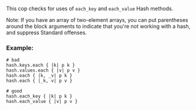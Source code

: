 This cop checks for uses of `each_key` and `each_value` Hash methods.

Note: If you have an array of two-element arrays, you can put
    parentheses around the block arguments to indicate that you're not
    working with a hash, and suppress Standard offenses.

### Example:
    # bad
    hash.keys.each { |k| p k }
    hash.values.each { |v| p v }
    hash.each { |k, _v| p k }
    hash.each { |_k, v| p v }

    # good
    hash.each_key { |k| p k }
    hash.each_value { |v| p v }
